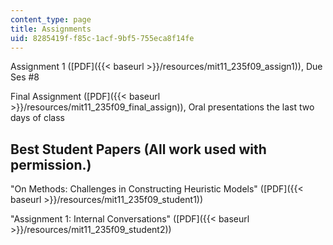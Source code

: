 ```yaml
---
content_type: page
title: Assignments
uid: 8285419f-f85c-1acf-9bf5-755eca8f14fe
---
```


Assignment 1 ([PDF]({{< baseurl >}}/resources/mit11_235f09_assign1)), Due Ses #8

Final Assignment ([PDF]({{< baseurl >}}/resources/mit11_235f09_final_assign)), Oral presentations the last two days of class

Best Student Papers (All work used with permission.)
----------------------------------------------------

"On Methods: Challenges in Constructing Heuristic Models" ([PDF]({{< baseurl >}}/resources/mit11_235f09_student1))

"Assignment 1: Internal Conversations" ([PDF]({{< baseurl >}}/resources/mit11_235f09_student2))